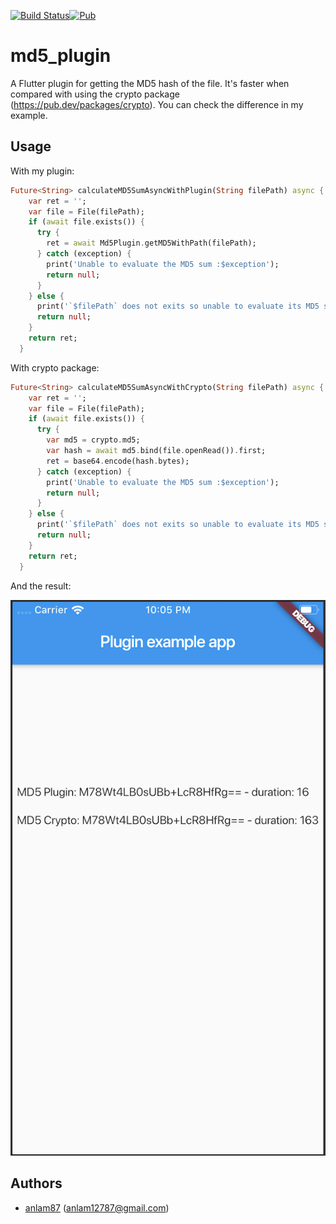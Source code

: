 [![Build Status](https://travis-ci.org/fluttervn/md5_plugin.svg?branch=master)](https://travis-ci.org/fluttervn/md5_plugin)[![Pub](https://img.shields.io/pub/v/md5_plugin)](https://pub.dev/packages/md5_plugin)
# md5_plugin

A Flutter plugin for getting the MD5 hash of the file. It's faster when compared with using the crypto package (https://pub.dev/packages/crypto).
You can check the difference in my example.

## Usage

With my plugin:
```dart
Future<String> calculateMD5SumAsyncWithPlugin(String filePath) async {
    var ret = '';
    var file = File(filePath);
    if (await file.exists()) {
      try {
        ret = await Md5Plugin.getMD5WithPath(filePath);
      } catch (exception) {
        print('Unable to evaluate the MD5 sum :$exception');
        return null;
      }
    } else {
      print('`$filePath` does not exits so unable to evaluate its MD5 sum.');
      return null;
    }
    return ret;
  }
```

With crypto package:
```dart
Future<String> calculateMD5SumAsyncWithCrypto(String filePath) async {
    var ret = '';
    var file = File(filePath);
    if (await file.exists()) {
      try {
        var md5 = crypto.md5;
        var hash = await md5.bind(file.openRead()).first;
        ret = base64.encode(hash.bytes);
      } catch (exception) {
        print('Unable to evaluate the MD5 sum :$exception');
        return null;
      }
    } else {
      print('`$filePath` does not exits so unable to evaluate its MD5 sum.');
      return null;
    }
    return ret;
  }
```
And the result:

![demo](screenshots/demo.png)

## Authors
- [anlam87](https://github.com/anlam87) (anlam12787@gmail.com)
